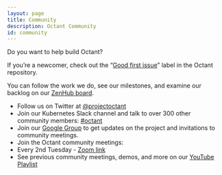 ```yaml
---
layout: page
title: Community
description: Octant Community
id: community
---
```

Do you want to help build Octant?

If you’re a newcomer, check out the “[Good first issue](https://github.com/vmware/octant/labels/good%20first%20issue)” label in the Octant repository.

You can follow the work we do, see our milestones, and examine our backlog on our [ZenHub board](https://app.zenhub.com/workspaces/octant-5ba2bc534b5806bc2be8fa8d/board).

* Follow us on Twitter at [@projectoctant](https://twitter.com/projectoctant)
* Join our Kubernetes Slack channel and talk to over 300 other community members: [#octant](https://kubernetes.slack.com/messages/CM37M9FCG)
* Join our [Google Group](http://groups.google.com/forum/#!forum/project-octant) to get updates on the project and invitations to community meetings.
* Join the Octant community meetings:
 * Every 2nd Tuesday - [Zoom link](https://VMware.zoom.us/j/627117615)
 * See previous community meetings, demos, and more on our [YouTube Playlist](https://www.youtube.com/playlist?list=PL7bmigfV0EqQ55lLisHHy2n1MDuRZasrR)
